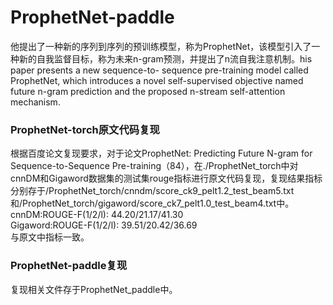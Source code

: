 # ProphetNet-paddle
他提出了一种新的序列到序列的预训练模型，称为ProphetNet，该模型引入了一种新的自我监督目标，称为未来n-gram预测，并提出了n流自我注意机制。his paper presents a new sequence-to- sequence pre-training model called ProphetNet, which introduces a novel self-supervised objective named future n-gram prediction and the proposed n-stream self-attention mechanism. 
### ProphetNet-torch原文代码复现
根据百度论文复现要求，对于论文ProphetNet: Predicting Future N-gram for Sequence-to-Sequence Pre-training（84），在./ProphetNet_torch中对cnnDM和Gigaword数据集的测试集rouge指标进行原文代码复现，复现结果指标分别存于/ProphetNet_torch/cnndm/score_ck9_pelt1.2_test_beam5.txt和/ProphetNet_torch/gigaword/score_ck7_pelt1.0_test_beam4.txt中。  
cnnDM:ROUGE-F(1/2/l): 44.20/21.17/41.30  
Gigaword:ROUGE-F(1/2/l): 39.51/20.42/36.69  
与原文中指标一致。
### ProphetNet-paddle复现
复现相关文件存于ProphetNet_paddle中。
